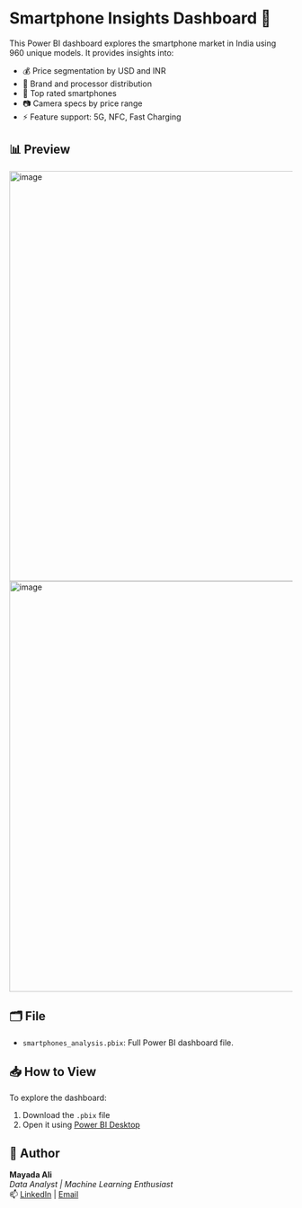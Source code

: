 # Smartphone Insights Dashboard 📱

This Power BI dashboard explores the smartphone market in India using 960 unique models. It provides insights into:

- 💰 Price segmentation by USD and INR
- 📱 Brand and processor distribution
- 🌟 Top rated smartphones
- 📷 Camera specs by price range
- ⚡ Feature support: 5G, NFC, Fast Charging

## 📊 Preview

<img width="1302" height="730" alt="image" src="https://github.com/user-attachments/assets/5073f485-c0bc-4699-a82e-234b83992cf0" />
<img width="1299" height="731" alt="image" src="https://github.com/user-attachments/assets/9d248740-ea40-4d99-96d5-51cace122ef0" />


## 🗂️ File
- `smartphones_analysis.pbix`: Full Power BI dashboard file.

## 📥 How to View
To explore the dashboard:
1. Download the `.pbix` file
2. Open it using [Power BI Desktop](https://powerbi.microsoft.com/en-us/desktop/)

## 📌 Author

**Mayada Ali**  
_Data Analyst | Machine Learning Enthusiast_  
📫 [LinkedIn](https://www.linkedin.com/in/mayadaali23/) | [Email](mayada.ali.94@gmail.com)

